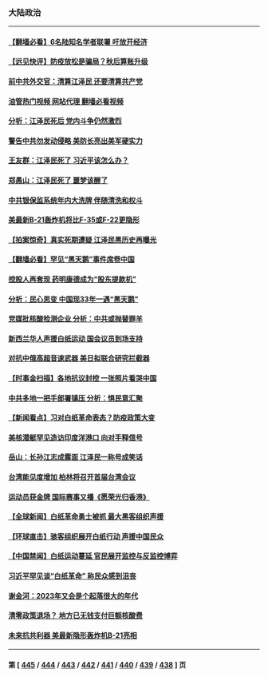 ### 大陆政治
---
#### [【翻墙必看】6名陆知名学者联署 吁放开经济](../../pages/ncid277/n13878677.md?12051245) 
#### [【远见快评】防疫放松是骗局？秋后算账升级](../../pages/ncid277/n13878641.md?12051245) 
#### [前中共外交官：清算江泽民 还要清算共产党](../../pages/ncid277/n13878491.md?12051245) 
#### [油管热门视频 网站代理 翻墙必看视频](http://138.2.39.72:81/youtube.html?epic-marker?12051245)
#### [分析：江泽民死后 党内斗争仍然激烈](../../pages/ncid277/n13878080.md?12051245) 
#### [警告中共勿发动侵略 美防长亮出美军硬实力](../../pages/ncid277/n13878438.md?12051245) 
#### [王友群：江泽民死了 习近平该怎么办？](../../pages/ncid277/n13878298.md?12051245) 
#### [郑愚山：江泽民死了 噩梦该醒了](../../pages/ncid277/n13878243.md?12051245) 
#### [中共银保监系统年内大洗牌 伴随清洗和权斗](../../pages/ncid277/n13878280.md?12051245) 
#### [美最新B-21轰炸机将比F-35或F-22更隐形](../../pages/ncid277/n13878027.md?12051245) 
#### [【拍案惊奇】真实死期遭疑 江泽民黑历史再曝光](../../pages/ncid277/n13878028.md?12051245) 
#### [【翻墙必看】罕见“黑天鹅”事件席卷中国](../../pages/ncid277/n13878166.md?12051245) 
#### [控股人再套现 药明康德成为“股东提款机”](../../pages/ncid277/n13878140.md?12051245) 
#### [分析：民心思变 中国现33年一遇“黑天鹅”](../../pages/ncid277/n13877719.md?12051245) 
#### [党媒批核酸检测企业 分析：中共或抛替罪羊](../../pages/ncid277/n13878089.md?12051245) 
#### [新西兰华人声援白纸运动 国会议员到场支持](../../pages/ncid277/n13878098.md?12051245) 
#### [对抗中俄高超音速武器 美日拟联合研究拦截器](../../pages/ncid277/n13878095.md?12051245) 
#### [【时事金扫描】各地抗议封控 一张照片看哭中国](../../pages/ncid277/n13878025.md?12051245) 
#### [中共多地一把手部署镇压 分析：惧民意汇聚](../../pages/ncid277/n13878085.md?12051245) 
#### [【新闻看点】习对白纸革命表态？防疫政策大变](../../pages/ncid277/n13877672.md?12051245) 
#### [美核潜艇罕见造访印度洋港口 向对手释信号](../../pages/ncid277/n13878029.md?12051245) 
#### [岳山：长孙江志成露面 江泽民一称号成笑话](../../pages/ncid277/n13877969.md?12051245) 
#### [台湾能见度增加 柏林将召开首届台湾会议](../../pages/ncid277/n13877997.md?12051245) 
#### [运动员获金牌 国际赛事又播《愿荣光归香港》](../../pages/ncid277/n13877945.md?12051245) 
#### [【全球新闻】白纸革命勇士被抓 最大黑客组织声援](../../pages/ncid277/n13877932.md?12051245) 
#### [【环球直击】骇客组织展开白纸行动 声援中国民众](../../pages/ncid277/n13877676.md?12051245) 
#### [【中国禁闻】白纸运动蔓延 官民展开监控与反监控博弈](../../pages/ncid277/n13877692.md?12051245) 
#### [习近平罕见谈“白纸革命” 称民众感到沮丧](../../pages/ncid277/n13877901.md?12051245) 
#### [谢金河：2023年又会是个起落很大的年代](../../pages/ncid277/n13877870.md?12051245) 
#### [清零政策退场？ 地方已无钱支付巨额核酸费](../../pages/ncid277/n13877664.md?12051245) 
#### [未来抗共利器 美最新隐形轰炸机B-21亮相](../../pages/ncid277/n13877758.md?12051245) 

---
#### 第 [ [445](./445.md?12051245) / [444](./444.md?12051245) / [443](./443.md?12051245) / [442](./442.md?12051245) / [441](./441.md?12051245) / [440](./440.md?12051245) / [439](./439.md?12051245) / [438](./438.md?12051245) ] 页
